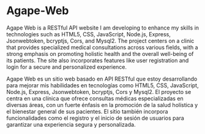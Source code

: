 # Agape-Web
Agape Web is a RESTful API website I am developing to enhance my skills in technologies such as HTML5, CSS, JavaScript, Node.js, Express, Jsonwebtoken, bcryptjs, Cors, and Mysql2. The project centers on a clinic that provides specialized medical consultations across various fields, with a strong emphasis on promoting holistic health and the overall well-being of its patients. The site also incorporates features like user registration and login for a secure and personalized experience.

Agape Web es un sitio web basado en API RESTful que estoy desarrollando para mejorar mis habilidades en tecnologías como HTML5, CSS, JavaScript, Node.js, Express, Jsonwebtoken, bcryptjs, Cors y Mysql2. El proyecto se centra en una clínica que ofrece consultas médicas especializadas en diversas áreas, con un fuerte énfasis en la promoción de la salud holística y el bienestar general de sus pacientes. El sitio también incorpora funcionalidades como el registro y el inicio de sesión de usuarios para garantizar una experiencia segura y personalizada.
